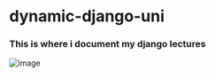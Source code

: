 # dynamic-django-uni

### This is where i document my django lectures

![image](https://user-images.githubusercontent.com/56073739/103997625-41bed580-5193-11eb-9fb2-6d94e8a1d128.png)
